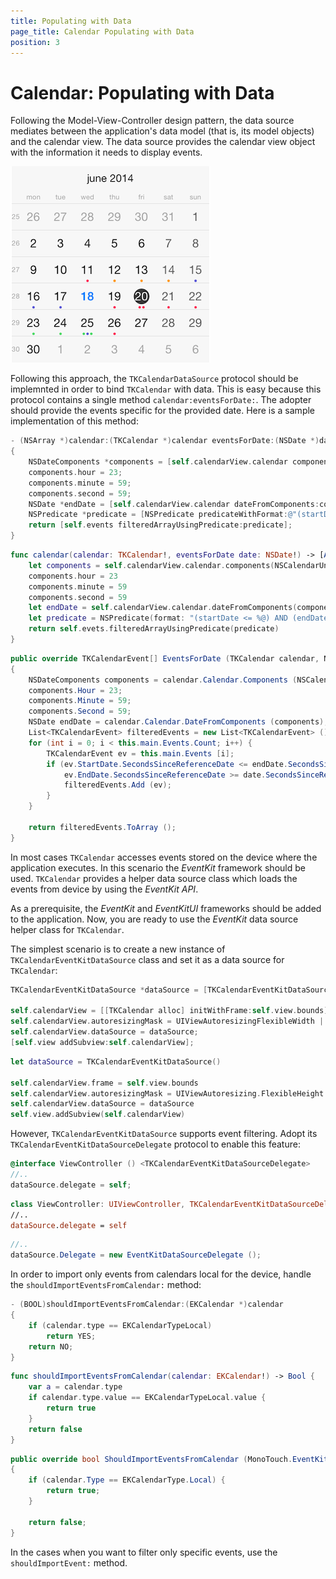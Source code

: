 ```yaml
---
title: Populating with Data
page_title: Calendar Populating with Data
position: 3
---
```


# Calendar: Populating with Data

Following the Model-View-Controller design pattern, the data source mediates between the application's data model (that is, its model objects) and the calendar view. The data source provides the calendar view object with the information it needs to display events.

 <img src="../images/calendar-populating-with-data001.png" />

Following this approach, the <code>TKCalendarDataSource</code> protocol should be implemnted in order to bind <code>TKCalendar</code> with data. This is easy because this protocol contains a single method <code>calendar:eventsForDate:</code>. The adopter should provide the events specific for the provided date. Here is a sample implementation of this method:

```Objective-C
- (NSArray *)calendar:(TKCalendar *)calendar eventsForDate:(NSDate *)date
{
	NSDateComponents *components = [self.calendarView.calendar components:NSCalendarUnitYear|NSCalendarUnitMonth|NSCalendarUnitDay fromDate:date];
	components.hour = 23;
	components.minute = 59;
	components.second = 59;
	NSDate *endDate = [self.calendarView.calendar dateFromComponents:components];
	NSPredicate *predicate = [NSPredicate predicateWithFormat:@"(startDate <= %@) AND (endDate >= %@)", endDate, date];
	return [self.events filteredArrayUsingPredicate:predicate];
}
```
```Swift
func calendar(calendar: TKCalendar!, eventsForDate date: NSDate!) -> [AnyObject]! {
    let components = self.calendarView.calendar.components(NSCalendarUnit.YearCalendarUnit | NSCalendarUnit.MonthCalendarUnit | NSCalendarUnit.DayCalendarUnit, fromDate: date)
    components.hour = 23
    components.minute = 59
    components.second = 59
    let endDate = self.calendarView.calendar.dateFromComponents(components)
    let predicate = NSPredicate(format: "(startDate <= %@) AND (endDate >= %@)", endDate, date)
    return self.evets.filteredArrayUsingPredicate(predicate)
}
```
```C#
public override TKCalendarEvent[] EventsForDate (TKCalendar calendar, NSDate date)
{
	NSDateComponents components = calendar.Calendar.Components (NSCalendarUnit.Year | NSCalendarUnit.Month | NSCalendarUnit.Day, date);
	components.Hour = 23;
	components.Minute = 59;
	components.Second = 59;
	NSDate endDate = calendar.Calendar.DateFromComponents (components);
	List<TKCalendarEvent> filteredEvents = new List<TKCalendarEvent> ();
	for (int i = 0; i < this.main.Events.Count; i++) {
		TKCalendarEvent ev = this.main.Events [i];
		if (ev.StartDate.SecondsSinceReferenceDate <= endDate.SecondsSinceReferenceDate && 
			ev.EndDate.SecondsSinceReferenceDate >= date.SecondsSinceReferenceDate) {
			filteredEvents.Add (ev);
		}
	}

	return filteredEvents.ToArray ();
}
```

In most cases <code>TKCalendar</code> accesses events stored on the device where the application executes. In this scenario the *EventKit* framework should be used. <code>TKCalendar</code> provides a helper data source class which loads the events from device by using the *EventKit API*.

As a prerequisite, the *EventKit* and *EventKitUI* frameworks should be added to the application. Now, you are ready to use the *EventKit* data source helper class for <code>TKCalendar</code>.

The simplest scenario is to create a new instance of <code>TKCalendarEventKitDataSource</code> class and set it as a data source for <code>TKCalendar</code>:

```Objective-C
TKCalendarEventKitDataSource *dataSource = [TKCalendarEventKitDataSource new];

self.calendarView = [[TKCalendar alloc] initWithFrame:self.view.bounds];
self.calendarView.autoresizingMask = UIViewAutoresizingFlexibleWidth | UIViewAutoresizingFlexibleHeight;
self.calendarView.dataSource = dataSource;
[self.view addSubview:self.calendarView];
```
```Swift
let dataSource = TKCalendarEventKitDataSource()

self.calendarView.frame = self.view.bounds
self.calendarView.autoresizingMask = UIViewAutoresizing.FlexibleHeight | UIViewAutoresizing.FlexibleWidth
self.calendarView.dataSource = dataSource
self.view.addSubview(self.calendarView)
```

However, <code>TKCalendarEventKitDataSource</code> supports event filtering. Adopt its <code>TKCalendarEventKitDataSourceDelegate</code> protocol to enable this feature:

```Objective-C
@interface ViewController () <TKCalendarEventKitDataSourceDelegate>
//..
dataSource.delegate = self;
```
```Swift
class ViewController: UIViewController, TKCalendarEventKitDataSourceDelegate
//..
dataSource.delegate = self
```
```C#
//..
dataSource.Delegate = new EventKitDataSourceDelegate ();
```

In order to import only events from calendars local for the device, handle the <code>shouldImportEventsFromCalendar:</code> method:

```Objective-C
- (BOOL)shouldImportEventsFromCalendar:(EKCalendar *)calendar
{
	if (calendar.type == EKCalendarTypeLocal)
    	return YES;
    return NO;
}
```
```Swift
func shouldImportEventsFromCalendar(calendar: EKCalendar!) -> Bool {
    var a = calendar.type
    if calendar.type.value == EKCalendarTypeLocal.value {
        return true
    }
    return false
}
```
```C#
public override bool ShouldImportEventsFromCalendar (MonoTouch.EventKit.EKCalendar calendar)
{
	if (calendar.Type == EKCalendarType.Local) {
		return true;
	}

	return false;
}
```

In the cases when you want to filter only specific events, use the <code>shouldImportEvent:</code> method.
